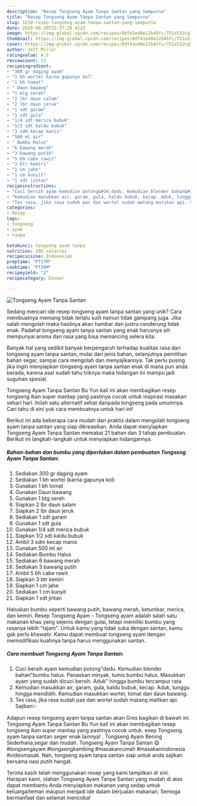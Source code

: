 ```yaml
---
description: "Resep Tongseng Ayam Tanpa Santan yang Sempurna"
title: "Resep Tongseng Ayam Tanpa Santan yang Sempurna"
slug: 5210-resep-tongseng-ayam-tanpa-santan-yang-sempurna
date: 2020-06-20T22:37:28.412Z
image: https://img-global.cpcdn.com/recipes/8df41e40e12b45fc/751x532cq70/tongseng-ayam-tanpa-santan-foto-resep-utama.jpg
thumbnail: https://img-global.cpcdn.com/recipes/8df41e40e12b45fc/751x532cq70/tongseng-ayam-tanpa-santan-foto-resep-utama.jpg
cover: https://img-global.cpcdn.com/recipes/8df41e40e12b45fc/751x532cq70/tongseng-ayam-tanpa-santan-foto-resep-utama.jpg
author: Jeff Miller
ratingvalue: 4.5
reviewcount: 13
recipeingredient:
- "300 gr daging ayam"
- "1 bh wortel karna gapunya kol"
- "1 bh tomat"
- " Daun bawang"
- "1 btg sereh"
- "2 lbr daun salam"
- "2 lbr daun jeruk"
- "1 sdt garam"
- "1 sdt gula"
- "1/4 sdt merica bubuk"
- "1/2 sdt kaldu bubuk"
- "3 sdm kecap manis"
- "500 ml air"
- " Bumbu Halus"
- "6 bawang merah"
- "3 bawang putih"
- "5 bh cabe rawit"
- "3 btr kemiri"
- "1 cm jahe"
- "1 cm kunyit"
- "1 sdt jintan"
recipeinstructions:
- "Cuci bersih ayam kemudian potong&#34;dadu. Kemudian blender bahan&#34;bumbu halus. Panaskan minyak, tumis bumbu halus. Masukkan ayam yang sudah dicuci bersih. Aduk&#34; hingga bumbu tercampur rata"
- "Kemudian masukkan air, garam, gula, kaldu bubuk, kecap. Aduk, tunggu hingga mendidih. Kemudian masukkan wortel, tomat dan daun bawang."
- "Tes rasa, jika rasa sudah pas dan wortel sudah matang matikan api. Sajikan✨"
categories:
- Resep
tags:
- tongseng
- ayam
- tanpa

katakunci: tongseng ayam tanpa 
nutrition: 295 calories
recipecuisine: Indonesian
preptime: "PT17M"
cooktime: "PT39M"
recipeyield: "2"
recipecategory: Dinner

---
```



![Tongseng Ayam Tanpa Santan](https://img-global.cpcdn.com/recipes/8df41e40e12b45fc/751x532cq70/tongseng-ayam-tanpa-santan-foto-resep-utama.jpg)

Sedang mencari ide resep tongseng ayam tanpa santan yang unik? Cara membuatnya memang tidak terlalu sulit namun tidak gampang juga. Jika salah mengolah maka hasilnya akan hambar dan justru cenderung tidak enak. Padahal tongseng ayam tanpa santan yang enak harusnya sih mempunyai aroma dan rasa yang bisa memancing selera kita.

Banyak hal yang sedikit banyak berpengaruh terhadap kualitas rasa dari tongseng ayam tanpa santan, mulai dari jenis bahan, selanjutnya pemilihan bahan segar, sampai cara mengolah dan menyajikannya. Tak perlu pusing jika ingin menyiapkan tongseng ayam tanpa santan enak di mana pun anda berada, karena asal sudah tahu triknya maka hidangan ini mampu jadi suguhan spesial.

Tongseng Ayam Tanpa Santan Bu Yun kali ini akan membagikan resep tongseng ikan super mantap yang pastinya cocok untuk inspirasi masakan sehari hari. Inilah satu alternatif sehat daripada tongseng pada umumnya. Cari tahu di sini yuk cara membuatnya untuk hari ini!


Berikut ini ada beberapa cara mudah dan praktis dalam mengolah tongseng ayam tanpa santan yang siap dikreasikan. Anda dapat menyiapkan Tongseng Ayam Tanpa Santan memakai 21 bahan dan 3 tahap pembuatan. Berikut ini langkah-langkah untuk menyiapkan hidangannya.

<!--inarticleads1-->

##### Bahan-bahan dan bumbu yang diperlukan dalam pembuatan Tongseng Ayam Tanpa Santan:

1. Sediakan 300 gr daging ayam
1. Sediakan 1 bh wortel (karna gapunya kol)
1. Gunakan 1 bh tomat
1. Gunakan  Daun bawang
1. Gunakan 1 btg sereh
1. Siapkan 2 lbr daun salam
1. Siapkan 2 lbr daun jeruk
1. Sediakan 1 sdt garam
1. Gunakan 1 sdt gula
1. Gunakan 1/4 sdt merica bubuk
1. Siapkan 1/2 sdt kaldu bubuk
1. Ambil 3 sdm kecap manis
1. Gunakan 500 ml air
1. Sediakan  Bumbu Halus
1. Sediakan 6 bawang merah
1. Sediakan 3 bawang putih
1. Ambil 5 bh cabe rawit
1. Siapkan 3 btr kemiri
1. Siapkan 1 cm jahe
1. Sediakan 1 cm kunyit
1. Siapkan 1 sdt jintan


Haluskan bumbu seperti bawang putih, bawang merah, ketumbar, merica, dan kemiri. Resep Tongseng Ayam - Tongseng ayam adalah salah satu makanan khas yang sejenis dengan gulai, tetapi memiliki bumbu yang rasanya lebih &#34;tajam&#34;. Untuk kamu yang tidak suka dengan santan, kamu gak perlu khawatir. Kamu dapat membuat tongseng ayam dengan memodifikasi kuahnya tanpa harus menggunakan santan. 

<!--inarticleads2-->

##### Cara membuat Tongseng Ayam Tanpa Santan:

1. Cuci bersih ayam kemudian potong&#34;dadu. Kemudian blender bahan&#34;bumbu halus. Panaskan minyak, tumis bumbu halus. Masukkan ayam yang sudah dicuci bersih. Aduk&#34; hingga bumbu tercampur rata
1. Kemudian masukkan air, garam, gula, kaldu bubuk, kecap. Aduk, tunggu hingga mendidih. Kemudian masukkan wortel, tomat dan daun bawang.
1. Tes rasa, jika rasa sudah pas dan wortel sudah matang matikan api. Sajikan✨


Adapun resep tongseng ayam tanpa santan akan Gres bagikan di bawah ini. Tongseng Ayam Tanpa Santan Bu Yun kali ini akan membagikan resep tongseng ikan super mantap yang pastinya cocok untuk. esep Tongseng ayam tanpa santan seger enak lainnya! . Tongseng Ayam Bening Sederhana,segar dan mudah. Tongseng Ayam Tanpa Santan 😋 #tongsengayam #tongsengkambing #masakanrumah #masakanindonesia #videomasak. Nah, tongseng ayam tanpa santan siap untuk anda sajikan bersama nasi putih hangat. 

Terima kasih telah menggunakan resep yang kami tampilkan di sini. Harapan kami, olahan Tongseng Ayam Tanpa Santan yang mudah di atas dapat membantu Anda menyiapkan makanan yang sedap untuk keluarga/teman maupun menjadi ide dalam berjualan makanan. Semoga bermanfaat dan selamat mencoba!
